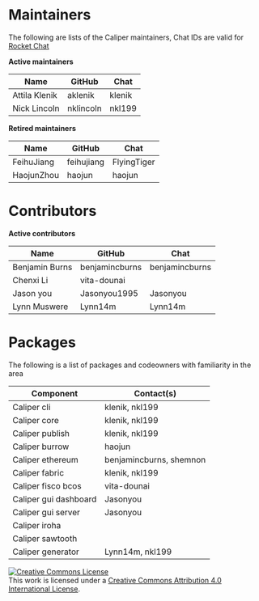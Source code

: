 Maintainers
===========
The following are lists of the Caliper maintainers, Chat IDs are valid for [Rocket Chat](https://chat.hyperledger.org/channel/caliper)

**Active maintainers**

| Name                      | GitHub           | Chat           | 
|---------------------------|------------------|----------------|
| Attila Klenik             | aklenik          | klenik         |
| Nick Lincoln              | nklincoln        | nkl199         |


**Retired maintainers**

| Name                      | GitHub           | Chat           |
|---------------------------|------------------|----------------|
| FeihuJiang                | feihujiang       | FlyingTiger    | 
| HaojunZhou                | haojun           | haojun         |


Contributors
===========
**Active contributors**

| Name                      | GitHub           | Chat           | 
|---------------------------|------------------|----------------|
| Benjamin Burns            | benjamincburns   | benjamincburns | 
| Chenxi Li                 | vita-dounai      |                | 
| Jason you                 | Jasonyou1995     | Jasonyou       |  
| Lynn Muswere              | Lynn14m          | Lynn14m        |  


Packages
===========

The following is a list of packages and codeowners with familiarity in the area

| Component                 | Contact(s)       | 
|---------------------------|------------------|
| Caliper cli               | klenik, nkl199   |
| Caliper core              | klenik, nkl199   |
| Caliper publish           | klenik, nkl199   |
| Caliper burrow            | haojun           |
| Caliper ethereum          | benjamincburns, shemnon |
| Caliper fabric            | klenik, nkl199   |
| Caliper fisco bcos        | vita-dounai      |
| Caliper gui dashboard     | Jasonyou         |
| Caliper gui server        | Jasonyou         |
| Caliper iroha             |          |
| Caliper sawtooth          |          |
| Caliper generator         | Lynn14m, nkl199  |

<a rel="license" href="http://creativecommons.org/licenses/by/4.0/"><img alt="Creative Commons License" style="border-width:0" src="https://i.creativecommons.org/l/by/4.0/88x31.png" /></a><br />This work is licensed under a <a rel="license" href="http://creativecommons.org/licenses/by/4.0/">Creative Commons Attribution 4.0 International License</a>.
